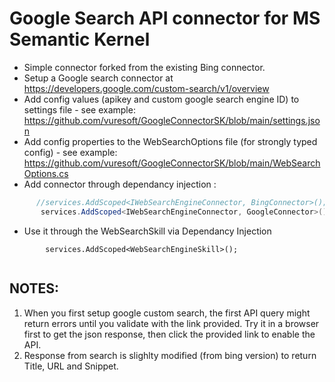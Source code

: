 # Google Search API connector for MS Semantic Kernel

- Simple connector forked from the existing Bing connector.
- Setup a Google search connector at https://developers.google.com/custom-search/v1/overview
- Add config values (apikey and custom google search engine ID) to settings file
      - see example: https://github.com/vuresoft/GoogleConnectorSK/blob/main/settings.json
- Add config properties to the WebSearchOptions file (for strongly typed config)
      - see example: https://github.com/vuresoft/GoogleConnectorSK/blob/main/WebSearchOptions.cs     
- Add connector through dependancy injection :

```c#
      //services.AddScoped<IWebSearchEngineConnector, BingConnector>();
       services.AddScoped<IWebSearchEngineConnector, GoogleConnector>();
```

- Use it through the WebSearchSkill via Dependancy Injection
```
        services.AddScoped<WebSearchEngineSkill>();
        
```


## NOTES:
1. When you first setup google custom search, the first API query might return errors until you validate with the link provided. Try it in a browser first to get the json response, then click the provided link to enable the API.
2. Response from search is slighlty modified (from bing version) to return Title, URL and Snippet.
